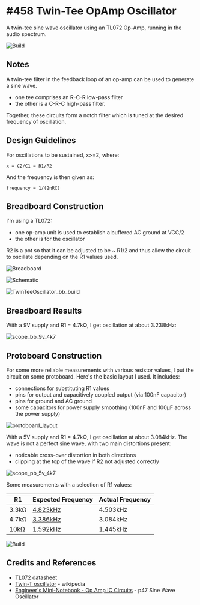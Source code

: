 # #458 Twin-Tee OpAmp Oscillator

A twin-tee sine wave oscillator using an TL072 Op-Amp, running in the audio spectrum.

![Build](./assets/TwinTeeOscillator_build.jpg?raw=true)

## Notes

A twin-tee filter in the feedback loop of an op-amp can be used to generate a sine wave.

* one tee comprises an R-C-R low-pass filter
* the other is a C-R-C high-pass filter.

Together, these circuits form a notch filter which is tuned at the desired frequency of oscillation.

## Design Guidelines

For oscillations to be sustained, x>=2, where:

    x = C2/C1 = R1/R2

And the frequency is then given as:

    frequency = 1/(2πRC)

## Breadboard Construction

I'm using a TL072:

* one op-amp unit is used to establish a buffered AC ground at VCC/2
* the other is for the oscillator

R2 is a pot so that it can be adjusted to be ~ R1/2 and thus allow the circuit to oscillate depending on the R1 values used.

![Breadboard](./assets/TwinTeeOscillator_bb.jpg?raw=true)

![Schematic](./assets/TwinTeeOscillator_schematic.jpg?raw=true)

![TwinTeeOscillator_bb_build](./assets/TwinTeeOscillator_bb_build.jpg?raw=true)

## Breadboard Results

With a 9V supply and R1 = 4.7kΩ, I get oscillation at about 3.238kHz:

![scope_bb_9v_4k7](./assets/scope_bb_9v_4k7.gif?raw=true)

## Protoboard Construction

For some more reliable measurements with various resistor values, I put the circuit on some protoboard.
Here's the basic layout I used. It includes:

* connections for substituting R1 values
* pins for output and capacitively coupled output (via 100nF capacitor)
* pins for ground and AC ground
* some capacitors for power supply smoothing (100nF and 100µF across the power supply)

![protoboard_layout](./assets/protoboard_layout.jpg?raw=true)

With a 5V supply and R1 = 4.7kΩ, I get oscillation at about 3.084kHz.
The wave is not a perfect sine wave, with two main distortions present:

* noticable cross-over distortion in both directions
* clipping at the top of the wave if R2 not adjusted correctly

![scope_pb_5v_4k7](./assets/scope_pb_5v_4k7.gif?raw=true)

Some measurements with a selection of R1 values:

| R1    | Expected Frequency | Actual Frequency |
|-------|--------------------|------------------|
| 3.3kΩ | [4.823kHz](https://www.wolframalpha.com/input/?i=1%2F(2%CF%80*3.3k%CE%A9*10nF)) | 4.503kHz |
| 4.7kΩ | [3.386kHz](https://www.wolframalpha.com/input/?i=1%2F(2%CF%80*4.7k%CE%A9*10nF)) | 3.084kHz |
| 10kΩ  | [1.592kHz](https://www.wolframalpha.com/input/?i=1%2F(2%CF%80*10k%CE%A9*10nF))  | 1.445kHz |

![Build](./assets/TwinTeeOscillator_build.jpg?raw=true)

## Credits and References

* [TL072 datasheet](https://www.futurlec.com/Linear/TL072CP.shtml)
* [Twin-T oscillator](https://en.wikipedia.org/wiki/RC_oscillator#Twin-T_oscillator) - wikipedia
* [Engineer's Mini-Notebook - Op Amp IC Circuits](https://www.goodreads.com/book/show/12287008-engineer-s-mini-notebook-op-amp-circuits) - p47 Sine Wave Oscillator
